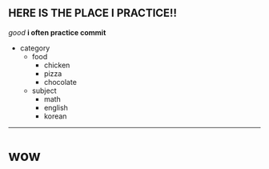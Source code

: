 ## HERE IS THE PLACE I PRACTICE!!
*good*
__i often practice commit__
- category
	+ food
		- chicken
		- pizza
		- chocolate
	+ subject
		- math
		- english
		- korean
-------------------------------

wow
========================
